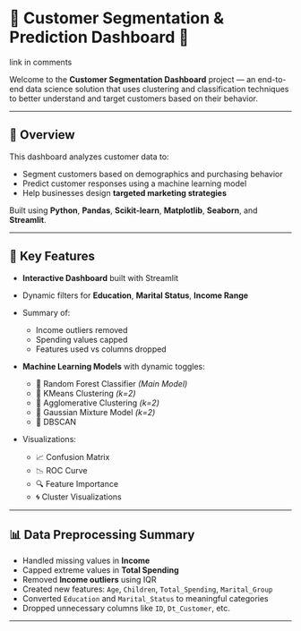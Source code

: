 # 🚀 Customer Segmentation & Prediction Dashboard 🎯
link in comments 
<!-- 👉 Click here to see the live dashboard: https://cutsomer-segmentation-group3.streamlit.app/
-->



Welcome to the **Customer Segmentation Dashboard** project — an end-to-end data science solution that uses clustering and classification techniques to better understand and target customers based on their behavior.


---

## 📌 Overview

This dashboard analyzes customer data to:
- Segment customers based on demographics and purchasing behavior
- Predict customer responses using a machine learning model
- Help businesses design **targeted marketing strategies**

Built using **Python**, **Pandas**, **Scikit-learn**, **Matplotlib**, **Seaborn**, and **Streamlit**.

---

## 🧠 Key Features

- **Interactive Dashboard** built with Streamlit
- Dynamic filters for **Education**, **Marital Status**, **Income Range**
- Summary of:
  - Income outliers removed
  - Spending values capped
  - Features used vs columns dropped
- **Machine Learning Models** with dynamic toggles:
  - 🌲 Random Forest Classifier *(Main Model)*  
  - 🎯 KMeans Clustering *(k=2)*  
  - 🧩 Agglomerative Clustering *(k=2)*  
  - 🎲 Gaussian Mixture Model *(k=2)*  
  - 🌌 DBSCAN  

- Visualizations:
  - 📈 Confusion Matrix
  - 📉 ROC Curve
  - 🔍 Feature Importance
  - 🌀 Cluster Visualizations

---

## 📊 Data Preprocessing Summary

- Handled missing values in **Income**
- Capped extreme values in **Total Spending**
- Removed **Income outliers** using IQR
- Created new features: `Age`, `Children`, `Total_Spending`, `Marital_Group`
- Converted `Education` and `Marital_Status` to meaningful categories
- Dropped unnecessary columns like `ID`, `Dt_Customer`, etc.

---

